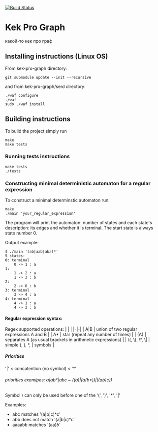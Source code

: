 [![Build Status](https://travis-ci.com/rediska0123/kek-pro-graph.svg?branch=master)](https://travis-ci.org/rediska0123/kek-pro-graph)

# Kek Pro Graph
какой-то кек про граф

## Installing instructions (Linux OS)

From kek-pro-graph directory:
```
git submodule update --init --recursive
```
and from kek-pro-graph/serd directory:
```
./waf configure
./waf
sudo ./waf install
```

## Building instructions

To build the project simply run
```
make
make tests
```

### Running tests instructions

```
make tests
./tests
```

### Constructing minimal deterministic automaton for a regular expression

To construct a minimal determinstic automaton run:
```
make
./main 'your_regular_expression'
```
The program will print the automaton: number of states and each state's description: its edges and whether it is terminal.
The start state is always state number 0.

Output example:
```
$ ./main '(ab|aab|aba)*'
5 states: 
0: terminal
	0 -> 1 : a
1: 
	1 -> 2 : a
	1 -> 3 : b
2: 
	2 -> 0 : b
3: terminal
	3 -> 4 : a
4: terminal
	4 -> 1 : a
	4 -> 3 : b
```

#### Regular expression syntax:

Regex supported operations:
| | |
|-|-|
| A\|B                  | union of two regular expressions A and B                  |
| A*                    | star (repeat any number of times)                         |
| (A)                   | separates A (as usual brackets in arithmetic expressions) |
| \\(, \\), \\*, \\\|   | simple (, ), *, \| symbols                                |

##### Priorities
'|' < concatention (no symbol) < '*'

###### priorities examlpes:  a|ab*|abc ~ ((a)|(a(b*))|((ab)c))

Symbol \ can only be used before one of the '(', ')', '*', '|'

Examples:
 * abc matches        '(a|b|c)*c'
 * abb does not match '(a|b|c)*c'
 * aaaabb matches     '(aa)*b*'
